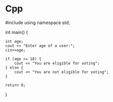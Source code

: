 # Cpp

#include<iostream>
using namespace std;

int main() {

    int age;
    cout << "Enter age of a user:";
    cin>>age;

    if (age >= 18) {
        cout << "You are eligible for voting";
    } else {
        cout << "You are not eligible for voting";
    }

    return 0;
}
